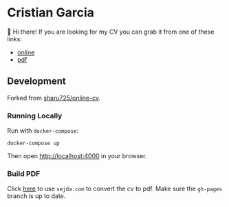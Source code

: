 # Cristian Garcia
👋 Hi there! If you are looking for my CV you can grab it from one of these links:

* [online](https://cgarciae.github.io/cv)
* [pdf](https://github.com/cgarciae/cv/raw/master/cgarciae_github_io_cv.pdf)

## Development
Forked from [sharu725/online-cv](https://github.com/sharu725/online-cv).

### Running Locally
Run with `docker-compose`:
```
docker-compose up
```
Then open [http://localhost:4000](http://localhost:4000) in your browser.

### Build PDF
Click [here](https://www.sejda.com/html-to-pdf?save-link=https://cgarciae.github.io/cv/) to use `sejda.com` to convert the cv to pdf. Make sure the `gh-pages` branch is up to date.


